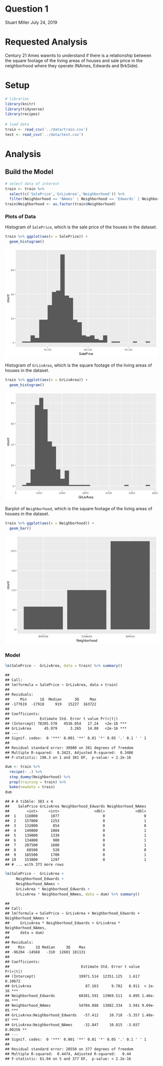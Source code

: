 Question 1
================
Stuart Miller
July 24, 2019

# Requested Analysis

Century 21 Ames wawnts to understand if there is a relationship between
the square footage of the living areas of houses and sale price in the
neighborhood where they operate (NAmes, Edwards and BrkSide).

# Setup

``` r
# libraries
library(knitr)
library(tidyverse)
library(recipes)

# load data
train <- read_csv('../data/train.csv')
test <- read_csv('../data/test.csv')
```

# Analysis

## Build the Model

``` r
# select data of interest
train <- train %>% 
  select(c('SalePrice','GrLivArea','Neighborhood')) %>%
  filter(Neighborhood == 'NAmes' | Neighborhood == 'Edwards' | Neighborhood == 'BrkSide')
train$Neighborhood <- as.factor(train$Neighborhood)
```

### Plots of Data

Histogram of `SalePrice`, which is the sale price of the houses in the
dataset.

``` r
train %>% ggplot(aes(x = SalePrice)) +
  geom_histogram()
```

![](question1_files/figure-gfm/unnamed-chunk-3-1.png)<!-- -->

Histogram of `GrLivArea`, which is the square footage of the living
areas of houses in the dataset.

``` r
train %>% ggplot(aes(x = GrLivArea)) +
  geom_histogram()
```

![](question1_files/figure-gfm/unnamed-chunk-4-1.png)<!-- -->

Barplot of `Neighborhood`, which is the square footage of the living
areas of houses in the dataset.

``` r
train %>% ggplot(aes(x = Neighborhood)) +
  geom_bar()
```

![](question1_files/figure-gfm/unnamed-chunk-5-1.png)<!-- -->

### Model

``` r
lm(SalePrice ~  GrLivArea, data = train) %>% summary()
```

    ## 
    ## Call:
    ## lm(formula = SalePrice ~ GrLivArea, data = train)
    ## 
    ## Residuals:
    ##     Min      1Q  Median      3Q     Max 
    ## -177619  -17918     919   15227  163722 
    ## 
    ## Coefficients:
    ##              Estimate Std. Error t value Pr(>|t|)    
    ## (Intercept) 78205.578   4536.054   17.24   <2e-16 ***
    ## GrLivArea      45.979      3.265   14.08   <2e-16 ***
    ## ---
    ## Signif. codes:  0 '***' 0.001 '**' 0.01 '*' 0.05 '.' 0.1 ' ' 1
    ## 
    ## Residual standard error: 30980 on 381 degrees of freedom
    ## Multiple R-squared:  0.3423, Adjusted R-squared:  0.3406 
    ## F-statistic: 198.3 on 1 and 381 DF,  p-value: < 2.2e-16

``` r
dum <- train %>% 
  recipe(~ .) %>% 
  step_dummy(Neighborhood) %>%
  prep(training = train) %>% 
  bake(newdata = train)
dum
```

    ## # A tibble: 383 x 4
    ##    SalePrice GrLivArea Neighborhood_Edwards Neighborhood_NAmes
    ##        <int>     <int>                <dbl>              <dbl>
    ##  1    118000      1077                    0                  0
    ##  2    157000      1253                    0                  1
    ##  3    132000       854                    0                  0
    ##  4    149000      1004                    0                  1
    ##  5    139000      1339                    0                  1
    ##  6    134800       900                    0                  1
    ##  7    207500      1600                    0                  1
    ##  8     68500       520                    0                  0
    ##  9    165500      1700                    0                  1
    ## 10    153000      1297                    0                  1
    ## # ... with 373 more rows

``` r
lm(SalePrice ~  GrLivArea + 
     Neighborhood_Edwards + 
     Neighborhood_NAmes +
     GrLivArea * Neighborhood_Edwards + 
     GrLivArea * Neighborhood_NAmes, data = dum) %>% summary()
```

    ## 
    ## Call:
    ## lm(formula = SalePrice ~ GrLivArea + Neighborhood_Edwards + Neighborhood_NAmes + 
    ##     GrLivArea * Neighborhood_Edwards + GrLivArea * Neighborhood_NAmes, 
    ##     data = dum)
    ## 
    ## Residuals:
    ##    Min     1Q Median     3Q    Max 
    ## -96204 -14568   -310  12601 181131 
    ## 
    ## Coefficients:
    ##                                 Estimate Std. Error t value Pr(>|t|)    
    ## (Intercept)                    19971.514  12351.125   1.617  0.10672    
    ## GrLivArea                         87.163      9.782   8.911  < 2e-16 ***
    ## Neighborhood_Edwards           68381.591  13969.511   4.895 1.46e-06 ***
    ## Neighborhood_NAmes             54704.888  13882.334   3.941 9.69e-05 ***
    ## GrLivArea:Neighborhood_Edwards   -57.412     10.718  -5.357 1.48e-07 ***
    ## GrLivArea:Neighborhood_NAmes     -32.847     10.815  -3.037  0.00256 ** 
    ## ---
    ## Signif. codes:  0 '***' 0.001 '**' 0.01 '*' 0.05 '.' 0.1 ' ' 1
    ## 
    ## Residual standard error: 28550 on 377 degrees of freedom
    ## Multiple R-squared:  0.4474, Adjusted R-squared:   0.44 
    ## F-statistic: 61.04 on 5 and 377 DF,  p-value: < 2.2e-16
